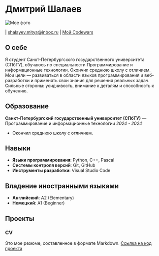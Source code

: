 # Дмитрий Шалаев
![Мое фото](https://github.com/user-attachments/assets/aa291b8c-b415-4e42-bd71-9e7c04644e92) 

| shalayev.mitya@inbox.ru | [Мой Codewars](https://www.codewars.com/users/Fitodmitry)

## О себе
Я студент Санкт-Петербургского государственного университета (СПбГУ), обучаюсь по специальности Программирование и информационные технологии.
Окончил среднюю школу с отличием. Мои цели — развиваться в области языков программирования и веб-разработки и применять свои знания для решения реальных задач. 
Сильные стороны: усидчивость, внимание к деталям и способность к обучению.

## Образование
**Санкт-Петербургский государственный университет (СПбГУ)** — Программирование и информационные технологии
*2024 - 2024*  
- Окончил среднюю школу с отличием.

## Навыки
- **Языки программирования**: Python, C++, Pascal
- **Системы контроля версий**: Git, GitHub
- **Инструменты разработки**: Visual Studio Code

## Владение иностранными языками
- **Английский**: A2 (Elementary)
- **Немецкий**: A1 (Beginner)

## Проекты
### CV
Это мое резюме, составленное в формате Markdown. [Ссылка на код проекта](https://github.com/FitoDmitry/amcp-cv)





